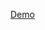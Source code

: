 <a href="https://amerhabanakeh.github.io/Dashboard_Page/" style="background-color: '#0075FF'; padding: '10px 20px';">Demo</a>
